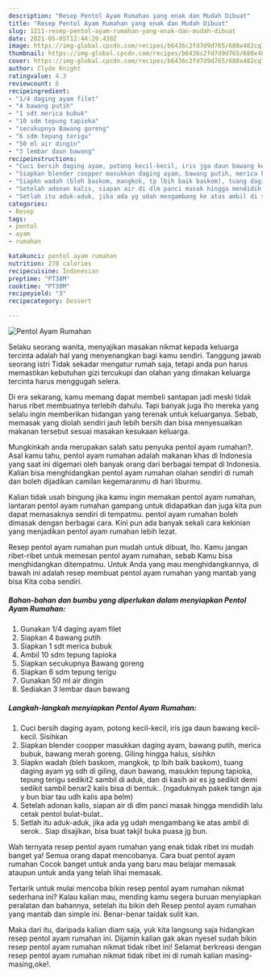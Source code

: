 ```yaml
---
description: "Resep Pentol Ayam Rumahan yang enak dan Mudah Dibuat"
title: "Resep Pentol Ayam Rumahan yang enak dan Mudah Dibuat"
slug: 1211-resep-pentol-ayam-rumahan-yang-enak-dan-mudah-dibuat
date: 2021-05-05T12:44:20.430Z
image: https://img-global.cpcdn.com/recipes/b6436c2fd7d9d765/680x482cq70/pentol-ayam-rumahan-foto-resep-utama.jpg
thumbnail: https://img-global.cpcdn.com/recipes/b6436c2fd7d9d765/680x482cq70/pentol-ayam-rumahan-foto-resep-utama.jpg
cover: https://img-global.cpcdn.com/recipes/b6436c2fd7d9d765/680x482cq70/pentol-ayam-rumahan-foto-resep-utama.jpg
author: Clyde Knight
ratingvalue: 4.3
reviewcount: 6
recipeingredient:
- "1/4 daging ayam filet"
- "4 bawang putih"
- "1 sdt merica bubuk"
- "10 sdm tepung tapioka"
- "secukupnya Bawang goreng"
- "6 sdm tepung terigu"
- "50 ml air dingin"
- "3 lembar daun bawang"
recipeinstructions:
- "Cuci bersih daging ayam, potong kecil-kecil, iris jga daun bawang kecil-kecil. Sisihkan"
- "Siapkan blender coopper masukkan daging ayam, bawang putih, merica bubuk, bawang merah goreng. Giling hingga halus, sisihkn"
- "Siapkn wadah (bleh baskom, mangkok, tp lbih baik baskom), tuang daging ayam yg sdh di giling, daun bawang, masukkn tepung tapioka, tepung terigu sedikit2 sambil di aduk, dan di kasih air es jg sedikit demi sedikit sambil benar2 kalis bisa di bentuk.. (ngaduknyah pakek tangn aja y bun biar tau udh kalis apa belm)"
- "Setelah adonan kalis, siapan air di dlm panci masak hingga mendidih lalu cetak pentol bulat-bulat.."
- "Setlah itu aduk-aduk, jika ada yg udah mengambang ke atas ambil di serok.. Siap disajikan, bisa buat takjil buka puasa jg bun."
categories:
- Resep
tags:
- pentol
- ayam
- rumahan

katakunci: pentol ayam rumahan 
nutrition: 270 calories
recipecuisine: Indonesian
preptime: "PT38M"
cooktime: "PT30M"
recipeyield: "3"
recipecategory: Dessert

---
```



![Pentol Ayam Rumahan](https://img-global.cpcdn.com/recipes/b6436c2fd7d9d765/680x482cq70/pentol-ayam-rumahan-foto-resep-utama.jpg)

Selaku seorang wanita, menyajikan masakan nikmat kepada keluarga tercinta adalah hal yang menyenangkan bagi kamu sendiri. Tanggung jawab seorang istri Tidak sekadar mengatur rumah saja, tetapi anda pun harus memastikan kebutuhan gizi tercukupi dan olahan yang dimakan keluarga tercinta harus menggugah selera.

Di era  sekarang, kamu memang dapat membeli santapan jadi meski tidak harus ribet membuatnya terlebih dahulu. Tapi banyak juga lho mereka yang selalu ingin memberikan hidangan yang terenak untuk keluarganya. Sebab, memasak yang diolah sendiri jauh lebih bersih dan bisa menyesuaikan makanan tersebut sesuai masakan kesukaan keluarga. 



Mungkinkah anda merupakan salah satu penyuka pentol ayam rumahan?. Asal kamu tahu, pentol ayam rumahan adalah makanan khas di Indonesia yang saat ini digemari oleh banyak orang dari berbagai tempat di Indonesia. Kalian bisa menghidangkan pentol ayam rumahan olahan sendiri di rumah dan boleh dijadikan camilan kegemaranmu di hari liburmu.

Kalian tidak usah bingung jika kamu ingin memakan pentol ayam rumahan, lantaran pentol ayam rumahan gampang untuk didapatkan dan juga kita pun dapat memasaknya sendiri di tempatmu. pentol ayam rumahan boleh dimasak dengan berbagai cara. Kini pun ada banyak sekali cara kekinian yang menjadikan pentol ayam rumahan lebih lezat.

Resep pentol ayam rumahan pun mudah untuk dibuat, lho. Kamu jangan ribet-ribet untuk memesan pentol ayam rumahan, sebab Kamu bisa menghidangkan ditempatmu. Untuk Anda yang mau menghidangkannya, di bawah ini adalah resep membuat pentol ayam rumahan yang mantab yang bisa Kita coba sendiri.

<!--inarticleads1-->

##### Bahan-bahan dan bumbu yang diperlukan dalam menyiapkan Pentol Ayam Rumahan:

1. Gunakan 1/4 daging ayam filet
1. Siapkan 4 bawang putih
1. Siapkan 1 sdt merica bubuk
1. Ambil 10 sdm tepung tapioka
1. Siapkan secukupnya Bawang goreng
1. Siapkan 6 sdm tepung terigu
1. Gunakan 50 ml air dingin
1. Sediakan 3 lembar daun bawang




<!--inarticleads2-->

##### Langkah-langkah menyiapkan Pentol Ayam Rumahan:

1. Cuci bersih daging ayam, potong kecil-kecil, iris jga daun bawang kecil-kecil. Sisihkan
1. Siapkan blender coopper masukkan daging ayam, bawang putih, merica bubuk, bawang merah goreng. Giling hingga halus, sisihkn
1. Siapkn wadah (bleh baskom, mangkok, tp lbih baik baskom), tuang daging ayam yg sdh di giling, daun bawang, masukkn tepung tapioka, tepung terigu sedikit2 sambil di aduk, dan di kasih air es jg sedikit demi sedikit sambil benar2 kalis bisa di bentuk.. (ngaduknyah pakek tangn aja y bun biar tau udh kalis apa belm)
1. Setelah adonan kalis, siapan air di dlm panci masak hingga mendidih lalu cetak pentol bulat-bulat..
1. Setlah itu aduk-aduk, jika ada yg udah mengambang ke atas ambil di serok.. Siap disajikan, bisa buat takjil buka puasa jg bun.




Wah ternyata resep pentol ayam rumahan yang enak tidak ribet ini mudah banget ya! Semua orang dapat mencobanya. Cara buat pentol ayam rumahan Cocok banget untuk anda yang baru mau belajar memasak ataupun untuk anda yang telah lihai memasak.

Tertarik untuk mulai mencoba bikin resep pentol ayam rumahan nikmat sederhana ini? Kalau kalian mau, mending kamu segera buruan menyiapkan peralatan dan bahannya, setelah itu bikin deh Resep pentol ayam rumahan yang mantab dan simple ini. Benar-benar taidak sulit kan. 

Maka dari itu, daripada kalian diam saja, yuk kita langsung saja hidangkan resep pentol ayam rumahan ini. Dijamin kalian gak akan nyesel sudah bikin resep pentol ayam rumahan nikmat tidak ribet ini! Selamat berkreasi dengan resep pentol ayam rumahan nikmat tidak ribet ini di rumah kalian masing-masing,oke!.

